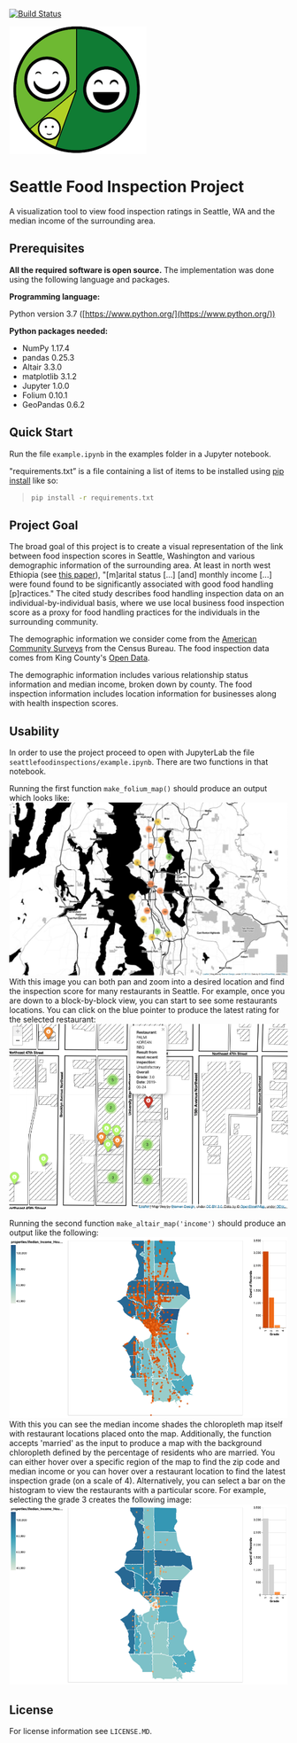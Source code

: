 [![Build Status](https://travis-ci.com/hyspacex/Seattle-Food-Inspections.svg?branch=master)](https://travis-ci.com/hyspacex/Seattle-Food-Inspections)

![Seattle Food Inspection Logo](docs/example_images/seattle_food_logo.png)

# Seattle Food Inspection Project

A visualization tool to view food inspection ratings in Seattle, WA and the median income of the surrounding area.

## Prerequisites

**All the required software is open source.**  The implementation was done using the following language and packages.  

**Programming language:**   

Python version 3.7  ([https://www.python.org/](https://www.python.org/))

**Python packages needed:**
- NumPy 1.17.4
- pandas 0.25.3
- Altair 3.3.0
- matplotlib 3.1.2
- Jupyter 1.0.0
- Folium 0.10.1
- GeoPandas 0.6.2

## Quick Start

Run the file `example.ipynb` in the examples folder in a Jupyter notebook.

"requirements.txt” is a file containing a list of items to be installed using [pip install](https://pip.pypa.io/en/stable/reference/pip_install/#pip-install) like so:

> ```bash
> pip install -r requirements.txt
> ```

## Project Goal

The broad goal of this project is to create a visual representation of the link between food inspection scores in Seattle, Washington and various demographic information of the surrounding area. At least in north west Ethiopia (see [this paper](https://www.ncbi.nlm.nih.gov/pmc/articles/PMC4057591/)), "[m]arital status [...] [and] monthly income [...] were found found to be significantly associated with good food handling [p]ractices." The cited study describes food handling inspection data on an individual-by-individual basis, where we use local business food inspection score as a proxy for food handling practices for the individuals in the surrounding community.

The demographic information we consider come from the [American Community Surveys](https://www.census.gov/programs-surveys/acs) from the Census Bureau. The food inspection data comes from King County's [Open Data](https://data.kingcounty.gov/).

The demographic information includes various relationship status information and median income, broken down by county. The food inspection information includes location information for businesses along with health inspection scores.

## Usability

In order to use the project proceed to open with JupyterLab the file `seattlefoodinspections/example.ipynb`. There are two functions in that notebook.

Running the first function `make_folium_map()` should produce an output which looks like:
![Folium Example Image](docs/example_images/folium_example.jpg)
With this image you can both pan and zoom into a desired location and find the inspection score for many restaurants in Seattle. For example, once you are down to a block-by-block view, you can start to see some restaurants locations. You can click on the blue pointer to produce the latest rating for the selected restaurant:
![Folium Example Restaurant](docs/example_images/folium_zoom_example.png)

Running the second function `make_altair_map('income')` should produce an output like the following:
![Altair Example](docs/example_images/altair_example.png)
With this you can see the median income shades the chloropleth map itself with restaurant locations placed onto the map. Additionally, the function accepts 'married' as the input to produce a map with the background chloropleth defined by the percentage of residents who are married.
You can either hover over a specific region of the map to find the zip code and median income or you can hover over a restaurant location to find the latest inspection grade (on a scale of 4). Alternatively, you can select a bar on the histogram to view the restaurants with a particular score. For example, selecting the grade 3 creates the following image:![Altair Restriction](docs/example_images/altair_example_restriction.png)

## License
For license information see `LICENSE.MD`.
